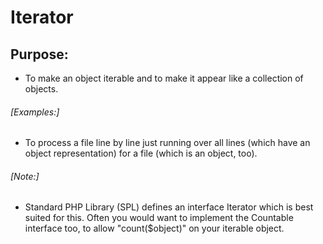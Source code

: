 # Iterator
## Purpose:

- To make an object iterable and to make it appear like a collection of objects.

###### [Examples:]

- To process a file line by line just running over all lines (which have an object
representation) for a file (which is an object, too).

###### [Note:]

- Standard PHP Library (SPL) defines an interface Iterator which is best suited
for this. Often you would want to implement the Countable interface too, to
allow "count($object)" on your iterable object.